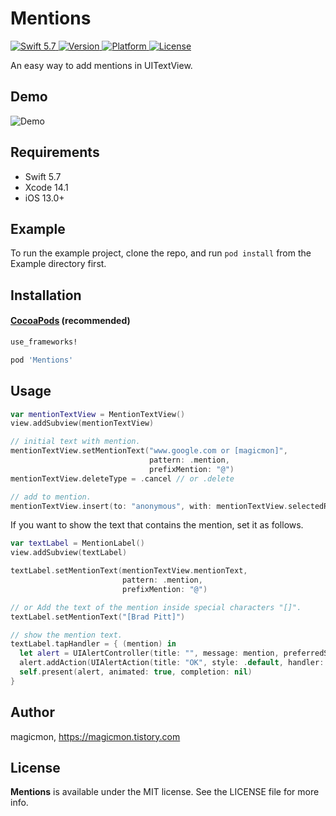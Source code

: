 # Mentions
<p>
   <a href="https://developer.apple.com/swift/">
      <img src="https://img.shields.io/badge/Swift-5.0-orange.svg?style=flat" alt="Swift 5.7">
   </a>
   <a href="http://cocoapods.org/pods/Mentions">
      <img src="https://img.shields.io/cocoapods/v/Mentions.svg?style=flat" alt="Version">
   </a>
   <a href="http://cocoapods.org/pods/Mentions">
      <img src="https://img.shields.io/cocoapods/p/Mentions.svg?style=flat" alt="Platform">
   </a>
   <a href="http://cocoapods.org/pods/Mentions">
      <img src="https://img.shields.io/cocoapods/l/Mentions.svg?style=flat" alt="License">
   </a>
</p>

An easy way to add mentions in UITextView.

## Demo
![Demo](https://raw.githubusercontent.com/magicmon/Mentions/master/Screenshots/Demo.gif)

## Requirements

* Swift 5.7
* Xcode 14.1
* iOS 13.0+


## Example

To run the example project, clone the repo, and run `pod install` from the Example directory first.


## Installation

#### [CocoaPods](http://cocoapods.org) (recommended)

````ruby
use_frameworks!

pod 'Mentions'
````

## Usage

````swift
var mentionTextView = MentionTextView()
view.addSubview(mentionTextView)

// initial text with mention.
mentionTextView.setMentionText("www.google.com or [magicmon]", 
                               pattern: .mention,
                               prefixMention: "@")
mentionTextView.deleteType = .cancel // or .delete

// add to mention.
mentionTextView.insert(to: "anonymous", with: mentionTextView.selectedRange)
````

If you want to show the text that contains the mention, set it as follows. 

````swift
var textLabel = MentionLabel()
view.addSubview(textLabel)

textLabel.setMentionText(mentionTextView.mentionText,
                         pattern: .mention,
                         prefixMention: "@")

// or Add the text of the mention inside special characters "[]".
textLabel.setMentionText("[Brad Pitt]")

// show the mention text.
textLabel.tapHandler = { (mention) in
  let alert = UIAlertController(title: "", message: mention, preferredStyle: .alert)
  alert.addAction(UIAlertAction(title: "OK", style: .default, handler: nil))
  self.present(alert, animated: true, completion: nil)
}
````

## Author

magicmon, https://magicmon.tistory.com

## License

**Mentions** is available under the MIT license. See the LICENSE file for more info.

